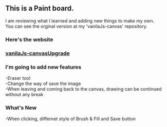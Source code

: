 <h2> This is a Paint board. </h2>
I am reviewing what I learned and adding new things to make my own. <br>
You can see the orginal version at my 'vanilaJs-canvas' repository. <br>

<h3> Here's the website <h3>
 <a href = "https://kokiok3.github.io/vanilaJs-canvasUpgrade/" target= "_blank"> 
 vanilaJs-canvasUpgrade </a>
 
<h3> I'm going to add new features </h3>
 -Eraser tool <br>
 -Change the way of save the image <br>
 -When leaving and coming back to the canvas, drawing can be continued without any break <br>
 
 <h3> What's New </h3>
 -When clicking, differnet style of Brush & Fill and Save button <br>
